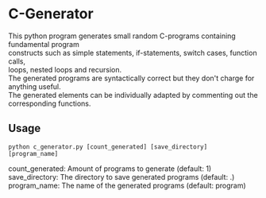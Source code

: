 # C-Generator

This python program generates small random C-programs containing fundamental program  
constructs such as simple statements, if-statements, switch cases, function calls,  
loops, nested loops and recursion.  
The generated programs are syntactically correct but they don't charge for anything useful.  
The generated elements can be individually adapted by commenting out the corresponding functions.  


## Usage
`python c_generator.py [count_generated] [save_directory] [program_name]`

count_generated: Amount of programs to generate (default: 1)  
save_directory: The directory to save generated programs (default: .)  
program_name: The name of the generated programs (default: program)
